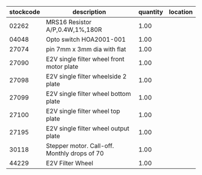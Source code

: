 |stockcode|description|quantity|location|
|---------|-----------|--------|--------|
|02262|MRS16 Resistor A/P,0.4W,1%,180R|1.00||
|04048|Opto switch  HOA2001-001|1.00||
|27074|pin 7mm x 3mm dia with flat|1.00||
|27090|E2V single filter wheel front motor plate|1.00||
|27098|E2V single filter wheelside 2 plate|1.00||
|27099|E2V single filter wheel bottom plate|1.00||
|27100|E2V single filter wheel top plate|1.00||
|27195|E2V single filter wheel output plate|1.00||
|30118|Stepper motor.  Call-off.  Monthly drops of 70|1.00||
|44229|E2V Filter Wheel|1.00||
